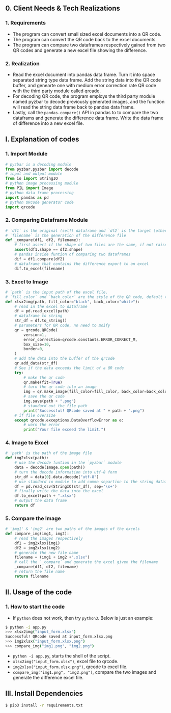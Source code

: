 ## 0. Client Needs & Tech Realizations

### 1. Requirements

- The program can convert small sized excel documents into a QR code.
- The program can convert the QR code back to the excel documents.
- The program can compare two dataframes respectively gained from two QR codes and generate a new excel file showing the difference.

### 2. Realization

- Read the excel document into pandas data frame. Turn it into space separated string type data frame. Add the string data into the QR code buffer, and genearte one with medium error correction rate QR code with the third party module called qrcade.
- For decoding QR code, the program employs the third party module named pyzbar to decode previously generated images, and the function will read the string data frame back to pandas data frame.
- Lastly, call the `pandas.compare()` API in pandas to to compare the two dataframs and generate the difference data frame. Write the data frame of difference into a new excel file.

## I. Explanation of codes

### 1. Import Module

```python
# pyzbar is a decoding module
from pyzbar.pyzbar import decode
# input and output module
from io import StringIO
# python image processing module
from PIL import Image
# python data frame processing
import pandas as pd
# python QRcode generator code 
import qrcode
```
### 2. Comparing Dataframe Module

```python
# `df1` is the original (self) dataframe and `df2` is the target (other) dataframe.
# `filename` is the generation of the difference file
def _compare(df1, df2, filename):
  	# first assert if the shape of two files are the same, if not raise error
    assert(df1.shape == df2.shape)
    # pandas inside funtion of comparing two dataframes
    dif = df1.compare(df2)
    # dataframe that contains the difference export to an excel
    dif.to_excel(filename)
```

### 3. Excel to Image

```python
# `path` is the input path of the excel file.
# `fill_color` and `back_color` are the style of the QR code, default to black an white
def xlsx2img(path, fill_color="black", back_color="white"):
  	# read in the excel to dataframe
    df = pd.read_excel(path)
    # dataframe to string
    str_df = df.to_string()
    # parameters for QR code, no need to moify
    qr = qrcode.QRCode(
        version=1,
        error_correction=qrcode.constants.ERROR_CORRECT_M,
        box_size=10,
        border=0,
    )
    # add the data into the buffer of the qrcode
    qr.add_data(str_df)
    # See if the data exceeds the limit of a QR code
    try:
      	# make the qr code
        qr.make(fit=True)
        # turn the qr code into an image
        img = qr.make_image(fill_color=fill_color, back_color=back_color)
        # save the qr code
        img.save(path + ".png")
        # standard out the file path
        print("Successful! QRcode saved at " + path + ".png")
    # if file oversize 
    except qrcode.exceptions.DataOverflowError as e:
      	# warn the error
        print("Your file exceed the limit.")
```

### 4. Image to Excel

```python
# 'path' is the path of the image file
def img2xlsx(path):
  	# use the decode funtion in the `pyzbar` module
    data = decode(Image.open(path))
    # turn the decode information into utf-8 form
    str_df = data[0].data.decode("utf-8")
    # use standard io module to add comma separtion to the string dataframe and read it into the buffer
    df = pd.read_csv(StringIO(str_df), sep='\s+')
    # finally write the data into the excel
    df.to_excel(path + ".xlsx")
    # output the data frame
    return df
```

### 5. Compare the Image

```python
# 'img1' & 'img2' are two paths of the images of the excels
def compare_img(img1, img2):
  	# read the images respectively
    df1 = img2xlsx(img1)
    df2 = img2xlsx(img2)
    # generate the new file name
    filename = (img1 + img2 +".xlsx")
    # call the `_compare` and generate the excel given the filename
    _compare(df1, df2, filename)
    # return the file name
    return filename
```

## II. Usage of the code

### 1. How to start the code

* If `python` does not work, then try `python3`. Below is just an example:

```bash
$ python -i app.py
>>> xlsx2img("input_form.xlsx")
Successful! QRcode saved at input_form.xlsx.png
>>> img2xlsx("input_form.xlsx.png")
>>> compare_img("img1.png", "img2.png")
```

- `python -i app.py`, starts the shell of the script.
- `xlsx2img("input_form.xlsx")`, excel file to qrcode.
- `img2xlsx("input_form.xlsx.png")`, qrcode to excel file.
- `compare_img("img1.png", "img2.png")`, compare the two images and generate the difference excel file.

## III. Install Dependencies

```bash
$ pip3 install -r requirements.txt
```



